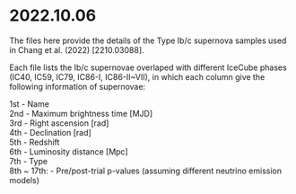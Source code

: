 # 2022.10.06

The files here provide the details of the Type Ib/c supernova samples used in Chang et al. (2022) [2210.03088].  
  
Each file lists the Ib/c supernovae overlaped with different IceCube phases (IC40, IC59, IC79, IC86-I, IC86-II~VII), in which each column give the following information of supernovae:  
  
1st - Name  
2nd - Maximum brightness time [MJD]  
3rd - Right ascension [rad]  
4th - Declination [rad]  
5th - Redshift  
6th - Luminosity distance [Mpc]  
7th - Type  
8th ~ 17th: - Pre/post-trial p-values (assuming different neutrino emission models)
